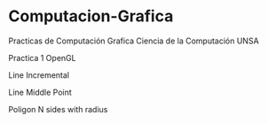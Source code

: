 # Computacion-Grafica
Practicas de Computación Grafica Ciencia de la Computación UNSA

Practica 1 OpenGL

Line Incremental



Line Middle Point




Poligon N sides with radius

